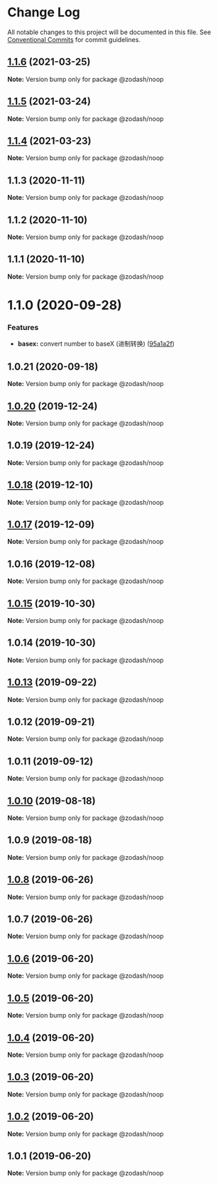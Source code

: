 # Change Log

All notable changes to this project will be documented in this file.
See [Conventional Commits](https://conventionalcommits.org) for commit guidelines.

## [1.1.6](https://github.com/zcorky/zodash/compare/@zodash/noop@1.1.5...@zodash/noop@1.1.6) (2021-03-25)

**Note:** Version bump only for package @zodash/noop





## [1.1.5](https://github.com/zcorky/zodash/compare/@zodash/noop@1.1.4...@zodash/noop@1.1.5) (2021-03-24)

**Note:** Version bump only for package @zodash/noop





## [1.1.4](https://github.com/zcorky/zodash/compare/@zodash/noop@1.1.3...@zodash/noop@1.1.4) (2021-03-23)

**Note:** Version bump only for package @zodash/noop





## 1.1.3 (2020-11-11)

**Note:** Version bump only for package @zodash/noop





## 1.1.2 (2020-11-10)

**Note:** Version bump only for package @zodash/noop





## 1.1.1 (2020-11-10)

**Note:** Version bump only for package @zodash/noop





# 1.1.0 (2020-09-28)


### Features

* **basex:** convert number to baseX (进制转换) ([95a1a2f](https://github.com/zcorky/zodash/commit/95a1a2f361d73de5caa3b8e297c1643e97e40983))





## 1.0.21 (2020-09-18)

**Note:** Version bump only for package @zodash/noop





## [1.0.20](https://github.com/zcorky/zodash/compare/@zodash/noop@1.0.19...@zodash/noop@1.0.20) (2019-12-24)

**Note:** Version bump only for package @zodash/noop





## 1.0.19 (2019-12-24)

**Note:** Version bump only for package @zodash/noop





## [1.0.18](https://github.com/zcorky/zodash/compare/@zodash/noop@1.0.17...@zodash/noop@1.0.18) (2019-12-10)

**Note:** Version bump only for package @zodash/noop





## [1.0.17](https://github.com/zcorky/zodash/compare/@zodash/noop@1.0.16...@zodash/noop@1.0.17) (2019-12-09)

**Note:** Version bump only for package @zodash/noop





## 1.0.16 (2019-12-08)

**Note:** Version bump only for package @zodash/noop





## [1.0.15](https://github.com/zcorky/zodash/compare/@zodash/noop@1.0.14...@zodash/noop@1.0.15) (2019-10-30)

**Note:** Version bump only for package @zodash/noop





## 1.0.14 (2019-10-30)

**Note:** Version bump only for package @zodash/noop





## [1.0.13](https://github.com/zcorky/zodash/compare/@zodash/noop@1.0.12...@zodash/noop@1.0.13) (2019-09-22)

**Note:** Version bump only for package @zodash/noop





## 1.0.12 (2019-09-21)

**Note:** Version bump only for package @zodash/noop





## 1.0.11 (2019-09-12)

**Note:** Version bump only for package @zodash/noop





## [1.0.10](https://github.com/zcorky/zodash/compare/@zodash/noop@1.0.9...@zodash/noop@1.0.10) (2019-08-18)

**Note:** Version bump only for package @zodash/noop





## 1.0.9 (2019-08-18)

**Note:** Version bump only for package @zodash/noop





## [1.0.8](https://github.com/zcorky/zodash/compare/@zodash/noop@1.0.7...@zodash/noop@1.0.8) (2019-06-26)

**Note:** Version bump only for package @zodash/noop





## 1.0.7 (2019-06-26)

**Note:** Version bump only for package @zodash/noop





## [1.0.6](https://github.com/zcorky/zodash/compare/@zodash/noop@1.0.5...@zodash/noop@1.0.6) (2019-06-20)

**Note:** Version bump only for package @zodash/noop





## [1.0.5](https://github.com/zcorky/zodash/compare/@zodash/noop@1.0.4...@zodash/noop@1.0.5) (2019-06-20)

**Note:** Version bump only for package @zodash/noop





## [1.0.4](https://github.com/zcorky/zodash/compare/@zodash/noop@1.0.3...@zodash/noop@1.0.4) (2019-06-20)

**Note:** Version bump only for package @zodash/noop





## [1.0.3](https://github.com/zcorky/zodash/compare/@zodash/noop@1.0.2...@zodash/noop@1.0.3) (2019-06-20)

**Note:** Version bump only for package @zodash/noop





## [1.0.2](https://github.com/zcorky/zodash/compare/@zodash/noop@1.0.1...@zodash/noop@1.0.2) (2019-06-20)

**Note:** Version bump only for package @zodash/noop





## 1.0.1 (2019-06-20)

**Note:** Version bump only for package @zodash/noop
